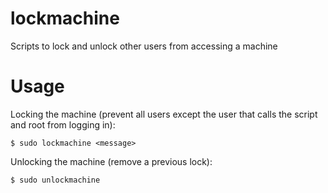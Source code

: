 # lockmachine
Scripts to lock and unlock other users from accessing a machine

# Usage

Locking the machine (prevent all users except the user that calls the script and root from logging in):
    
    $ sudo lockmachine <message>
    
Unlocking the machine (remove a previous lock):

    $ sudo unlockmachine
    
